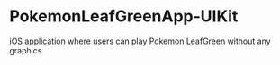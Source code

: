 # PokemonLeafGreenApp-UIKit
iOS application where users can play Pokemon LeafGreen without any graphics
